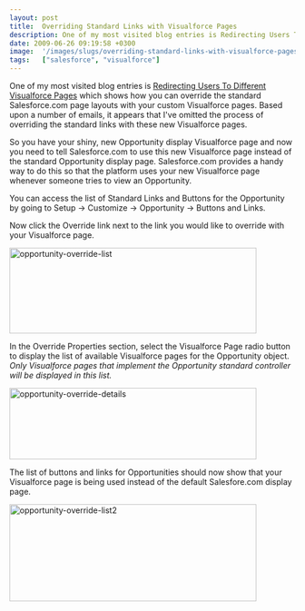 ```yaml
---
layout: post
title:  Overriding Standard Links with Visualforce Pages
description: One of my most visited blog entries is Redirecting Users To Different Visualforce Pages which shows how you can override the standard Salesforce.com page layouts with your custom Visualforce pages. Based upon a number of emails, it appears that Ive omitted the process of overriding the standard links with these new Visualforce pages. So you have your shiny, new Opportunity display Visualforce page and now you need to tell Salesforce.com to use this new Visualforce page instead of the standard Op
date: 2009-06-26 09:19:58 +0300
image:  '/images/slugs/overriding-standard-links-with-visualforce-pages.jpg'
tags:   ["salesforce", "visualforce"]
---
```

<p>One of my most visited blog entries is <a href="/2008/11/14/redirecting-users-to-different-visualforce-pages/" target="_blank">Redirecting Users To Different Visualforce Pages</a> which shows how you can override the standard Salesforce.com page layouts with your custom Visualforce pages. Based upon a number of emails, it appears that I've omitted the process of overriding the standard links with these new Visualforce pages.</p>
<p>So you have your shiny, new Opportunity display Visualforce page and now you need to tell Salesforce.com to use this new Visualforce page instead of the standard Opportunity display page. Salesforce.com provides a handy way to do this so that the platform uses your new Visualforce page whenever someone tries to view an Opportunity.</p>
<p>You can access the list of Standard Links and Buttons for the Opportunity by going to Setup -> Customize -> Opportunity -> Buttons and Links.</p>
<p>Now click the Override link next to the link you would like to override with your Visualforce page.</p>
<p><a href="http://res.cloudinary.com/blog-jeffdouglas-com/image/upload/v1400399535/opportunity-override-list_y80h3o.png"><img class="size-full wp-image-979 alignnone" title="opportunity-override-list" src="http://res.cloudinary.com/blog-jeffdouglas-com/image/upload/v1400399535/opportunity-override-list_y80h3o.png" alt="opportunity-override-list" width="435" height="151" /></a></p>
<p>In the Override Properties section, select the Visualforce Page radio button to display the list of available Visualforce pages for the Opportunity object. <em>Only Visualforce pages that implement the Opportunity standard controller will be displayed in this list.</em></p>
<p><a href="http://res.cloudinary.com/blog-jeffdouglas-com/image/upload/v1400399534/opportunity-override-details_n1ipcf.png"><img class="size-full wp-image-983 alignnone" title="opportunity-override-details" src="http://res.cloudinary.com/blog-jeffdouglas-com/image/upload/v1400399534/opportunity-override-details_n1ipcf.png" alt="opportunity-override-details" width="435" height="126" /></a></p>
<p>The list of buttons and links for Opportunities should now show that your Visualforce page is being used instead of the default Salesfore.com display page.</p>
<p><a href="http://res.cloudinary.com/blog-jeffdouglas-com/image/upload/v1400399533/opportunity-override-list2_koptdc.png"><img class="alignnone size-full wp-image-984" title="opportunity-override-list2" src="http://res.cloudinary.com/blog-jeffdouglas-com/image/upload/v1400399533/opportunity-override-list2_koptdc.png" alt="opportunity-override-list2" width="435" height="171" /></a></p>

